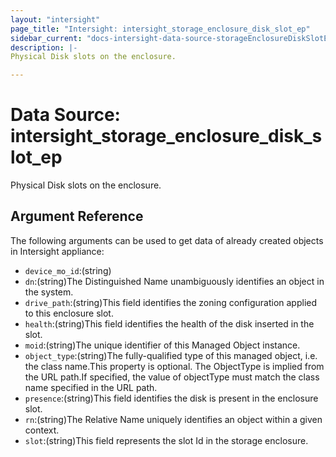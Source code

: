 ```yaml
---
layout: "intersight"
page_title: "Intersight: intersight_storage_enclosure_disk_slot_ep"
sidebar_current: "docs-intersight-data-source-storageEnclosureDiskSlotEp"
description: |-
Physical Disk slots on the enclosure.

---
```


# Data Source: intersight_storage_enclosure_disk_slot_ep
Physical Disk slots on the enclosure.

## Argument Reference
The following arguments can be used to get data of already created objects in Intersight appliance:
* `device_mo_id`:(string)
* `dn`:(string)The Distinguished Name unambiguously identifies an object in the system.
* `drive_path`:(string)This field identifies the zoning configuration applied to  this enclosure slot.
* `health`:(string)This field identifies the health of the disk inserted in the slot.
* `moid`:(string)The unique identifier of this Managed Object instance.
* `object_type`:(string)The fully-qualified type of this managed object, i.e. the class name.This property is optional. The ObjectType is implied from the URL path.If specified, the value of objectType must match the class name specified in the URL path.
* `presence`:(string)This field identifies the disk is present in the enclosure slot.
* `rn`:(string)The Relative Name uniquely identifies an object within a given context.
* `slot`:(string)This field represents the slot Id in the storage enclosure.
